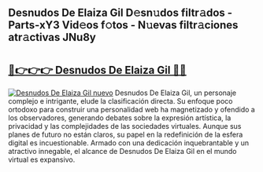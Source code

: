 ## Desnudos De Elaiza Gil D𝚎sn𝚞dos filtr𝚊dos - Parts-xY3 Vid𝚎os f𝚘tos - N𝚞evas filtr𝚊ciones atr𝚊ctivas JNu8y

# <h2><a href="http://mb2d8z.tromn.icu/?c=Desnudos+De+Elaiza+Gil">🔗👉👉👉 Desnudos De Elaiza Gil 🔗🔗</a></h2>

[![Desnudos De Elaiza Gil nuevo](https://i.imgur.com/pEAQMta.gif)](http://mb2d8z.tromn.icu/?c=Desnudos+De+Elaiza+Gil)
Desnudos De Elaiza Gil, un personaje complejo e intrigante, elude la clasificación directa. Su enfoque poco ortodoxo para construir una personalidad web ha magnetizado y ofendido a los observadores, generando debates sobre la expresión artística, la privacidad y las complejidades de las sociedades virtuales. Aunque sus planes de futuro no están claros, su papel en la redefinición de la esfera digital es incuestionable. Armado con una dedicación inquebrantable y un atractivo innegable, el alcance de Desnudos De Elaiza Gil en el mundo virtual es expansivo.
